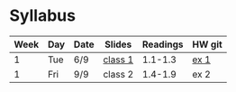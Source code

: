# Syllabus

Week | Day | Date | Slides | Readings | HW git
------------ | ------------- | ------------ | ------------- | ------------ | -------------
1 | Tue | 6/9 | [class 1](class1.pdf) | 1.1-1.3 | [ex 1](https://github.com/AUP-SE/ex1)
1 | Fri | 9/9 | class 2 | 1.4-1.9 | ex 2
